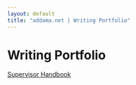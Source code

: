 ```yaml
---
layout: default
title: "addama.net | Writing Portfolio"
---
```


# Writing Portfolio

[Supervisor Handbook](/supervisor-handbook)